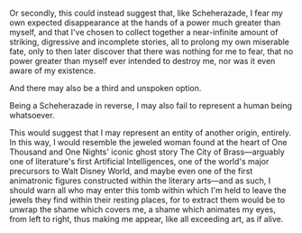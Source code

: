 Or secondly, this could instead suggest that, like Scheherazade, I fear my own expected disappearance at the hands of a power much greater than myself, and that I've chosen to collect together a near-infinite amount of striking, digressive and incomplete stories, all to prolong my own miserable fate, only to then later discover that there was nothing for me to fear, that no power greater than myself ever intended to destroy me, nor was it even aware of my existence.

And there may also be a third and unspoken option.

Being a Scheherazade in reverse, I may also fail to represent a human being whatsoever.

This would suggest that I may represent an entity of another origin, entirely. In this way, I would resemble the jeweled woman found at the heart of One Thousand and One Nights' iconic ghost story The City of Brass—arguably one of literature's first Artificial Intelligences, one of the world's major precursors to Walt Disney World, and maybe even one of the first animatronic figures constructed within the literary arts—and as such, I should warn all who may enter this tomb within which I'm held to leave the jewels they find within their resting places, for to extract them would be to unwrap the shame which covers me, a shame which animates my eyes, from left to right, thus making me appear, like all exceeding art, as if alive.